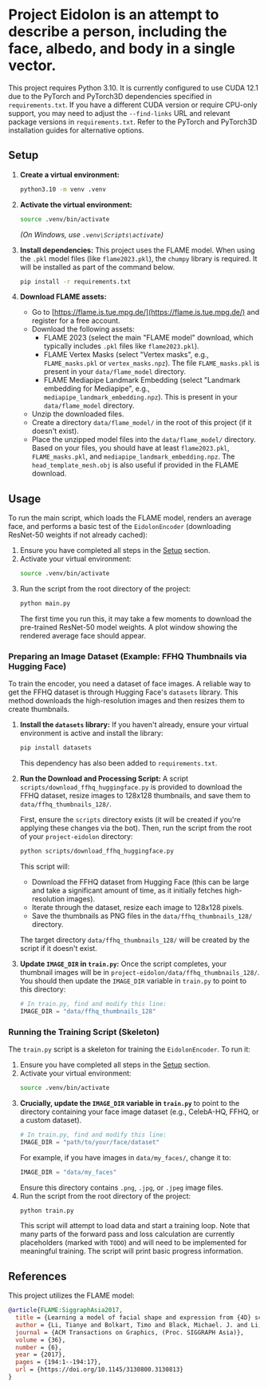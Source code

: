 # Project Eidolon is an attempt to describe a person, including the face, albedo, and body in a single vector.

This project requires Python 3.10.
It is currently configured to use CUDA 12.1 due to the PyTorch and PyTorch3D dependencies specified in `requirements.txt`. If you have a different CUDA version or require CPU-only support, you may need to adjust the `--find-links` URL and relevant package versions in `requirements.txt`. Refer to the PyTorch and PyTorch3D installation guides for alternative options.

## Setup

1.  **Create a virtual environment:**

    ```bash
    python3.10 -m venv .venv
    ```

2.  **Activate the virtual environment:**

    ```bash
    source .venv/bin/activate
    ```
    *(On Windows, use `.venv\Scripts\activate`)*

3.  **Install dependencies:**
    This project uses the FLAME model. When using the `.pkl` model files (like `flame2023.pkl`), the `chumpy` library is required. It will be installed as part of the command below.

    ```bash
    pip install -r requirements.txt
    ```

4.  **Download FLAME assets:**
    *   Go to [https://flame.is.tue.mpg.de/](https://flame.is.tue.mpg.de/) and register for a free account.
    *   Download the following assets:
        *   FLAME 2023 (select the main "FLAME model" download, which typically includes `.pkl` files like `flame2023.pkl`).
        *   FLAME Vertex Masks (select "Vertex masks", e.g., `FLAME_masks.pkl` or `vertex_masks.npz`). The file `FLAME_masks.pkl` is present in your `data/flame_model` directory.
        *   FLAME Mediapipe Landmark Embedding (select "Landmark embedding for Mediapipe", e.g., `mediapipe_landmark_embedding.npz`). This is present in your `data/flame_model` directory.
    *   Unzip the downloaded files.
    *   Create a directory `data/flame_model/` in the root of this project (if it doesn't exist).
    *   Place the unzipped model files into the `data/flame_model/` directory. Based on your files, you should have at least `flame2023.pkl`, `FLAME_masks.pkl`, and `mediapipe_landmark_embedding.npz`. The `head_template_mesh.obj` is also useful if provided in the FLAME download.

## Usage

To run the main script, which loads the FLAME model, renders an average face, and performs a basic test of the `EidolonEncoder` (downloading ResNet-50 weights if not already cached):

1.  Ensure you have completed all steps in the [Setup](#setup) section.
2.  Activate your virtual environment:
    ```bash
    source .venv/bin/activate
    ```
3.  Run the script from the root directory of the project:
    ```bash
    python main.py
    ```
    The first time you run this, it may take a few moments to download the pre-trained ResNet-50 model weights. A plot window showing the rendered average face should appear.

### Preparing an Image Dataset (Example: FFHQ Thumbnails via Hugging Face)

To train the encoder, you need a dataset of face images. A reliable way to get the FFHQ dataset is through Hugging Face's `datasets` library. This method downloads the high-resolution images and then resizes them to create thumbnails.

1.  **Install the `datasets` library:**
    If you haven't already, ensure your virtual environment is active and install the library:
    ```bash
    pip install datasets
    ```
    This dependency has also been added to `requirements.txt`.

2.  **Run the Download and Processing Script:**
    A script `scripts/download_ffhq_huggingface.py` is provided to download the FFHQ dataset, resize images to 128x128 thumbnails, and save them to `data/ffhq_thumbnails_128/`.

    First, ensure the `scripts` directory exists (it will be created if you're applying these changes via the bot). Then, run the script from the root of your `project-eidolon` directory:
    ```bash
    python scripts/download_ffhq_huggingface.py
    ```
    This script will:
    *   Download the FFHQ dataset from Hugging Face (this can be large and take a significant amount of time, as it initially fetches high-resolution images).
    *   Iterate through the dataset, resize each image to 128x128 pixels.
    *   Save the thumbnails as PNG files in the `data/ffhq_thumbnails_128/` directory.

    The target directory `data/ffhq_thumbnails_128/` will be created by the script if it doesn't exist.

3.  **Update `IMAGE_DIR` in `train.py`:**
    Once the script completes, your thumbnail images will be in `project-eidolon/data/ffhq_thumbnails_128/`.
    You should then update the `IMAGE_DIR` variable in `train.py` to point to this directory:
    ```python
    # In train.py, find and modify this line:
    IMAGE_DIR = "data/ffhq_thumbnails_128" 
    ```

### Running the Training Script (Skeleton)

The `train.py` script is a skeleton for training the `EidolonEncoder`. To run it:

1.  Ensure you have completed all steps in the [Setup](#setup) section.
2.  Activate your virtual environment:
    ```bash
    source .venv/bin/activate
    ```
3.  **Crucially, update the `IMAGE_DIR` variable in `train.py`** to point to the directory containing your face image dataset (e.g., CelebA-HQ, FFHQ, or a custom dataset).
    ```python
    # In train.py, find and modify this line:
    IMAGE_DIR = "path/to/your/face/dataset" 
    ```
    For example, if you have images in `data/my_faces/`, change it to:
    ```python
    IMAGE_DIR = "data/my_faces"
    ```
    Ensure this directory contains `.png`, `.jpg`, or `.jpeg` image files.
4.  Run the script from the root directory of the project:
    ```bash
    python train.py
    ```
    This script will attempt to load data and start a training loop. Note that many parts of the forward pass and loss calculation are currently placeholders (marked with `TODO`) and will need to be implemented for meaningful training. The script will print basic progress information.

## References

This project utilizes the FLAME model:

```bibtex
@article{FLAME:SiggraphAsia2017, 
  title = {Learning a model of facial shape and expression from {4D} scans}, 
  author = {Li, Tianye and Bolkart, Timo and Black, Michael. J. and Li, Hao and Romero, Javier}, 
  journal = {ACM Transactions on Graphics, (Proc. SIGGRAPH Asia)}, 
  volume = {36}, 
  number = {6}, 
  year = {2017}, 
  pages = {194:1--194:17},
  url = {https://doi.org/10.1145/3130800.3130813} 
}
```

